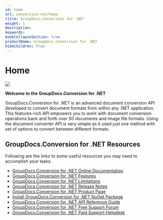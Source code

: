 ```yaml
---
id: home
url: conversion-net/home
title: GroupDocs.Conversion for .NET
weight: 1
description: 
keywords: 
bookCollapseSection: true
productName: GroupDocs.Conversion for .NET
hideChildren: True
---
```


#  Home 


![](conversion-net/_index/84508675)

**Welcome to the GroupDocs.Conversion for .NET**

GroupDocs.Conversion for .NET is an advanced document conversion API developed to convert document formats from within any .NET application. This features-rich API empowers you to work with document conversion operations back and forth over 50 documents and image file formats. Using the document converter API is very simple as it used just one method with set of options to convert between different formats.

## GroupDocs.Conversion for .NET Resources

Following are the links to some useful resources you may need to accomplish your tasks.

*   [GroupDocs.Conversion for .NET Online Documentation](https://docs.groupdocs.com/display/conversionnet/)
*   [GroupDocs.Conversion for .NET Features](https://docs.groupdocs.com/display/conversionnet/Features+Overview)
*   [GroupDocs.Conversion for .NET Limitations](https://docs.groupdocs.com/display/conversionnet/Evaluation+Limitations+and+Licensing+of+GroupDocs.Conversion)
*   [GroupDocs.Conversion for .NET Release Notes](https://docs.groupdocs.com/display/conversionnet/Release+Notes)
*   [GroupDocs.Conversion for .NET Product Page](https://products.groupdocs.com/conversion/net)
*   [Install GroupDocs.Conversion for .NET NuGet Package](https://www.nuget.org/packages/GroupDocs.Conversion/)
*   [GroupDocs.Conversion for .NET API Reference Guide](https://apireference.groupdocs.com/net/conversion)
*   [GroupDocs.Conversion for .NET Free Support Forum](https://forum.groupdocs.com/c/conversion)
*   [GroupDocs.Conversion for .NET Paid Support Helpdesk](https://helpdesk.groupdocs.com/)

